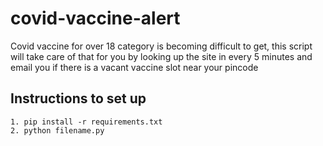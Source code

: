 # covid-vaccine-alert
Covid vaccine for over 18 category is becoming difficult to get, this script will take care of that for you by looking up the site in every 5 minutes and email you if there is a vacant vaccine slot near your pincode

## Instructions to set up

    1. pip install -r requirements.txt
    2. python filename.py

